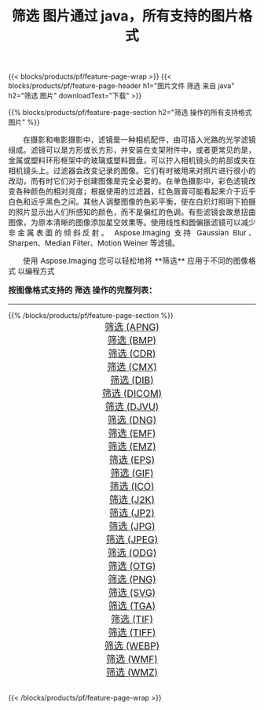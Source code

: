 ﻿---
title: 筛选 图片通过 java，所有支持的图片格式 
weight: 3920
url: /zh-hans/java/filter/ 
lang: zh-hans
langdirlevel: 2
locales: zh-hans,ja,it,ru,de,es,fr,nl,id,lt,pl,pt,vi,tr,ko,zh-hant,ar,hi,th,sv,cs,uk,he
description: 使用 Aspose.Imaging 你可以轻松地通过 java 获取 筛选 图像
---

{{< blocks/products/pf/feature-page-wrap >}}
{{< blocks/products/pf/feature-page-header h1="图片文件 筛选 来自 java" h2="筛选 图片" downloadText="下载" >}}


{{% blocks/products/pf/feature-page-section  h2="筛选 操作的所有支持格式图片" %}}
<p align="justify" style="text-indent:2em;font-size:15px;">
在摄影和电影摄影中，滤镜是一种相机配件，由可插入光路的光学滤镜组成。滤镜可以是方形或长方形，并安装在支架附件中，或者更常见的是，金属或塑料环形框架中的玻璃或塑料圆盘，可以拧入相机镜头的前部或夹在相机镜头上。过滤器会改变记录的图像。它们有时被用来对照片进行很小的改动，而有时它们对于创建图像是完全必要的。在单色摄影中，彩色滤镜改变各种颜色的相对亮度；根据使用的过滤器，红色唇膏可能看起来介于近乎白色和近乎黑色之间。其他人调整图像的色彩平衡，使在白炽灯照明下拍摄的照片显示出人们所感知的颜色，而不是偏红的色调。有些滤镜会故意扭曲图像，为原本清晰的图像添加星空效果等。使用线性和圆偏振滤镜可以减少非金属表面的倾斜反射。 Aspose.Imaging 支持 Gaussian Blur、Sharpen、Median Filter、Motion Weiner 等滤镜。
</p>
<p align="justify" style="text-indent:2em;font-size:15px;">
使用 Aspose.Imaging 您可以轻松地将 **筛选** 应用于不同的图像格式 以编程方式
</p>
<h3 style="margin-top:16px;">
按图像格式支持的 筛选 操作的完整列表：
</h3>
<hr/>
{{% /blocks/products/pf/feature-page-section %}}
<div class="container-fluid productfamilypage bg-gray">
    <div class="convertypes bg-gray agp-content section">
        <div class="container">
		<div class="row other-converters" style="gap: 10px;font-size: 19px;text-align:center;">
		    <div class='col-md-3 other-converter remove-lp remove-rp'><a href="/imaging/zh-hans/java/filter/apng/" style="padding:15px;">筛选 (APNG)</a></div><div class='col-md-3 other-converter remove-lp remove-rp'><a href="/imaging/zh-hans/java/filter/bmp/" style="padding:15px;">筛选 (BMP)</a></div><div class='col-md-3 other-converter remove-lp remove-rp'><a href="/imaging/zh-hans/java/filter/cdr/" style="padding:15px;">筛选 (CDR)</a></div><div class='col-md-3 other-converter remove-lp remove-rp'><a href="/imaging/zh-hans/java/filter/cmx/" style="padding:15px;">筛选 (CMX)</a></div><div class='col-md-3 other-converter remove-lp remove-rp'><a href="/imaging/zh-hans/java/filter/dib/" style="padding:15px;">筛选 (DIB)</a></div><div class='col-md-3 other-converter remove-lp remove-rp'><a href="/imaging/zh-hans/java/filter/dicom/" style="padding:15px;">筛选 (DICOM)</a></div><div class='col-md-3 other-converter remove-lp remove-rp'><a href="/imaging/zh-hans/java/filter/djvu/" style="padding:15px;">筛选 (DJVU)</a></div><div class='col-md-3 other-converter remove-lp remove-rp'><a href="/imaging/zh-hans/java/filter/dng/" style="padding:15px;">筛选 (DNG)</a></div><div class='col-md-3 other-converter remove-lp remove-rp'><a href="/imaging/zh-hans/java/filter/emf/" style="padding:15px;">筛选 (EMF)</a></div><div class='col-md-3 other-converter remove-lp remove-rp'><a href="/imaging/zh-hans/java/filter/emz/" style="padding:15px;">筛选 (EMZ)</a></div><div class='col-md-3 other-converter remove-lp remove-rp'><a href="/imaging/zh-hans/java/filter/eps/" style="padding:15px;">筛选 (EPS)</a></div><div class='col-md-3 other-converter remove-lp remove-rp'><a href="/imaging/zh-hans/java/filter/gif/" style="padding:15px;">筛选 (GIF)</a></div><div class='col-md-3 other-converter remove-lp remove-rp'><a href="/imaging/zh-hans/java/filter/ico/" style="padding:15px;">筛选 (ICO)</a></div><div class='col-md-3 other-converter remove-lp remove-rp'><a href="/imaging/zh-hans/java/filter/j2k/" style="padding:15px;">筛选 (J2K)</a></div><div class='col-md-3 other-converter remove-lp remove-rp'><a href="/imaging/zh-hans/java/filter/jp2/" style="padding:15px;">筛选 (JP2)</a></div><div class='col-md-3 other-converter remove-lp remove-rp'><a href="/imaging/zh-hans/java/filter/jpg/" style="padding:15px;">筛选 (JPG)</a></div><div class='col-md-3 other-converter remove-lp remove-rp'><a href="/imaging/zh-hans/java/filter/jpeg/" style="padding:15px;">筛选 (JPEG)</a></div><div class='col-md-3 other-converter remove-lp remove-rp'><a href="/imaging/zh-hans/java/filter/odg/" style="padding:15px;">筛选 (ODG)</a></div><div class='col-md-3 other-converter remove-lp remove-rp'><a href="/imaging/zh-hans/java/filter/otg/" style="padding:15px;">筛选 (OTG)</a></div><div class='col-md-3 other-converter remove-lp remove-rp'><a href="/imaging/zh-hans/java/filter/png/" style="padding:15px;">筛选 (PNG)</a></div><div class='col-md-3 other-converter remove-lp remove-rp'><a href="/imaging/zh-hans/java/filter/svg/" style="padding:15px;">筛选 (SVG)</a></div><div class='col-md-3 other-converter remove-lp remove-rp'><a href="/imaging/zh-hans/java/filter/tga/" style="padding:15px;">筛选 (TGA)</a></div><div class='col-md-3 other-converter remove-lp remove-rp'><a href="/imaging/zh-hans/java/filter/tif/" style="padding:15px;">筛选 (TIF)</a></div><div class='col-md-3 other-converter remove-lp remove-rp'><a href="/imaging/zh-hans/java/filter/tiff/" style="padding:15px;">筛选 (TIFF)</a></div><div class='col-md-3 other-converter remove-lp remove-rp'><a href="/imaging/zh-hans/java/filter/webp/" style="padding:15px;">筛选 (WEBP)</a></div><div class='col-md-3 other-converter remove-lp remove-rp'><a href="/imaging/zh-hans/java/filter/wmf/" style="padding:15px;">筛选 (WMF)</a></div><div class='col-md-3 other-converter remove-lp remove-rp'><a href="/imaging/zh-hans/java/filter/wmz/" style="padding:15px;">筛选 (WMZ)</a></div>
                </div>
        </div>
    </div>
</div>
<br/>

{{< /blocks/products/pf/feature-page-wrap >}}
